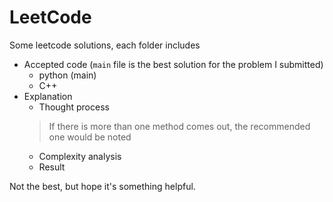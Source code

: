 # LeetCode
Some leetcode solutions, each folder includes
- Accepted code (`main` file is the best solution for the problem I submitted)
  - python (main)
  - C++
- Explanation
  - Thought process
  > If there is more than one method comes out, the recommended one would be noted
  - Complexity analysis
  - Result

Not the best, but hope it's something helpful.
